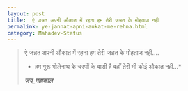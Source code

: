 ```yaml
---
layout: post
title:  ऐ जन्नत अपनी औकात में रहना हम तेरी जन्नत के मोहताज नही
permalink: ye-jannat-apni-aukat-me-rehna.html
category: Mahadev-Status
---
```

> ऐ जन्नत अपनी औकात में रहना हम तेरी जन्नत के मोहताज नही….
> 
> * हम गुरू भोलेनाथ के चरणों के वासी है वहाँ तेरी भी कोई औकात नही…* 
> 
> *​___जय_महाकाल___​*
